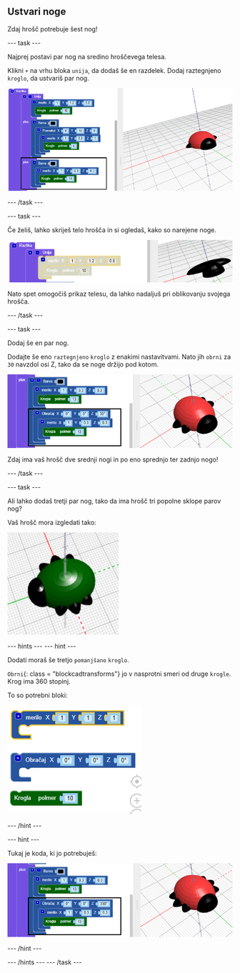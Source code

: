 ## Ustvari noge

Zdaj hrošč potrebuje šest nog!

--- task ---

Najprej postavi par nog na sredino hroščevega telesa.

Klikni `+` na vrhu bloka `unija`, da dodaš še en razdelek. Dodaj raztegnjeno `kroglo`, da ustvariš par nog.

![posnetek zaslona](images/bug-legs-middle-annotated.png)

--- /task ---

--- task ---

Če želiš, lahko skriješ telo hrošča in si ogledaš, kako so narejene noge.

![posnetek zaslona](images/bug-legs-disable.png)

Nato spet omogočiš prikaz telesu, da lahko nadaljuš pri oblikovanju svojega hrošča.

--- /task ---

--- task ---

Dodaj še en par nog.

Dodajte še eno `raztegnjeno` `kroglo` z enakimi nastavitvami. Nato jih `obrni` za `30` navzdol osi Z, tako da se noge držijo pod kotom.

![posnetek zaslona](images/bug-legs-2-annotated.png)

Zdaj ima vaš hrošč dve srednji nogi in po eno sprednjo ter zadnjo nogo!

--- /task ---

--- task ---

Ali lahko dodaš tretji par nog, tako da ima hrošč tri popolne sklope parov nog?

Vaš hrošč mora izgledati tako:

![posnetek zaslona](images/bug-finished.png)

--- hints --- --- hint ---

Dodati moraš še tretjo `pomanjšano` `kroglo`.

`Obrni`{: class = "blockcadtransforms"} jo v nasprotni smeri od druge `krogle`. Krog ima 360 stopinj.

To so potrebni bloki:

![posnetek zaslona](images/bug-legs-blocks.png)

--- /hint ---

--- hint ---

Tukaj je koda, ki jo potrebuješ:

![posnetek zaslona](images/bug-legs-3-annotated.png)

--- /hint ---

--- /hints --- --- /task ---